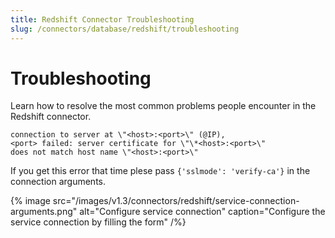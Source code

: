 ```yaml
---
title: Redshift Connector Troubleshooting
slug: /connectors/database/redshift/troubleshooting
---
```


# Troubleshooting

Learn how to resolve the most common problems people encounter in the Redshift connector.

```
connection to server at \"<host>:<port>\" (@IP),
<port> failed: server certificate for \"\*<host>:<port>\"
does not match host name \"<host>:<port>\"
```

If you get this error that time plese pass `{'sslmode': 'verify-ca'}` in the connection arguments.

{% image
src="/images/v1.3/connectors/redshift/service-connection-arguments.png"
alt="Configure service connection"
caption="Configure the service connection by filling the form" /%}


